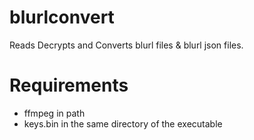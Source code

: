 # blurlconvert
Reads Decrypts and Converts blurl files & blurl json files.

# Requirements
- ffmpeg in path
- keys.bin in the same directory of the executable
